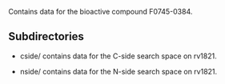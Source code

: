 Contains data for the bioactive compound F0745-0384.

## Subdirectories

- cside/ contains data for the C-side search space on rv1821.

- nside/ contains data for the N-side search space on rv1821.

